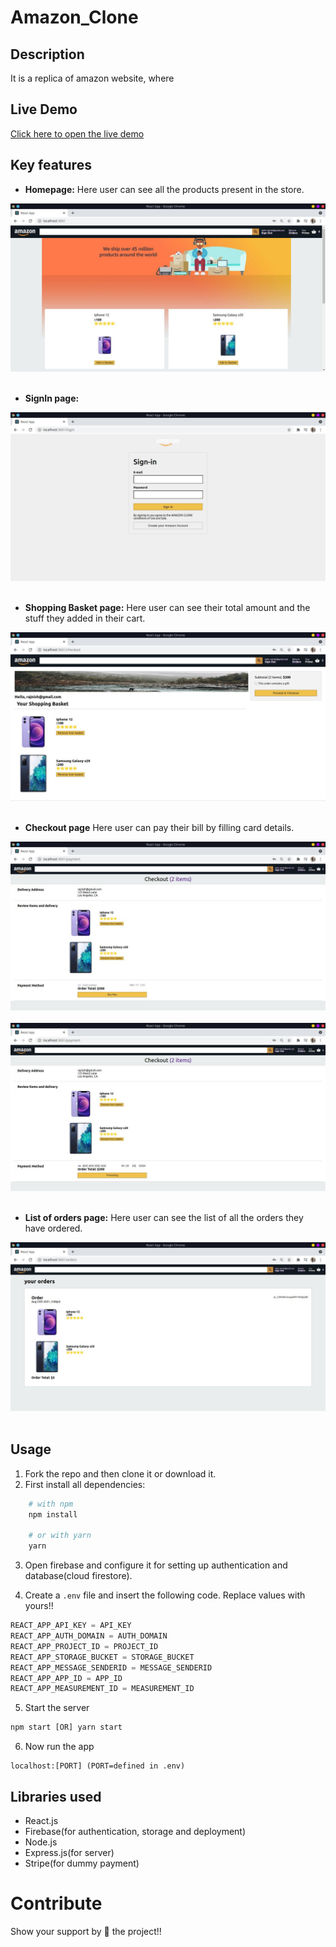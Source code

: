 # Amazon_Clone

## Description 
It is a replica of amazon website, where

## Live Demo
[Click here to open the live demo](https://clone-ca516.web.app/)

## Key features
- **Homepage:** Here user can see all the products present in the store.

![homepage](https://github.com/rajnish1999/Amazon-Clone/blob/master/public/images_for_github/Landing_Page.jpeg)
<br><br>

- **SignIn page:**

![signIn](https://github.com/rajnish1999/Amazon-Clone/blob/master/public/images_for_github/Sign_In.jpeg)
<br><br>

- **Shopping Basket page:** Here user can see their total amount and the stuff they added in their cart.

![basket](https://github.com/rajnish1999/Amazon-Clone/blob/master/public/images_for_github/Shopping_Basket.jpeg)
<br><br>

- **Checkout page** Here user can pay their bill by filling card details.

![Checkout](https://github.com/rajnish1999/Amazon-Clone/blob/master/public/images_for_github/Checkout1.jpeg)
<br><br>
![Checkout](https://github.com/rajnish1999/Amazon-Clone/blob/master/public/images_for_github/Checkout2.jpeg)
<br><br>

- **List of orders page:** Here user can see the list of all the orders they have ordered.

![orders](https://github.com/rajnish1999/Amazon-Clone/blob/master/public/images_for_github/Final_Order.jpeg)
<br><br>

## Usage
1. Fork the repo and then clone it or download it.
2. First install all dependencies:
```bash
    # with npm
    npm install
    
    # or with yarn
    yarn
 ```
3. Open firebase and configure it for setting up authentication and database(cloud firestore).

4. Create a `.env` file and insert the following code. Replace values with yours!!

```javascript
REACT_APP_API_KEY = API_KEY
REACT_APP_AUTH_DOMAIN = AUTH_DOMAIN
REACT_APP_PROJECT_ID = PROJECT_ID
REACT_APP_STORAGE_BUCKET = STORAGE_BUCKET
REACT_APP_MESSAGE_SENDERID = MESSAGE_SENDERID
REACT_APP_APP_ID = APP_ID 
REACT_APP_MEASUREMENT_ID = MEASUREMENT_ID
```
5. Start the server
```javascript
npm start [OR] yarn start
```
6. Now run the app
  ```javacript
  localhost:[PORT] (PORT=defined in .env)
  ```

## Libraries used
- React.js
- Firebase(for authentication, storage and deployment)
- Node.js
- Express.js(for server)
- Stripe(for dummy payment)

# Contribute
Show your support by 🌟 the project!!




